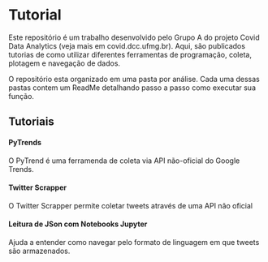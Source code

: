 # Tutorial
Este repositório é um trabalho desenvolvido pelo Grupo A do projeto Covid Data Analytics (veja mais em covid.dcc.ufmg.br). Aqui, são publicados tutorias de como utilizar diferentes ferramentas de programação, coleta, plotagem e navegação de dados.

O repositório esta organizado em uma pasta por análise. Cada uma dessas pastas contem um ReadMe detalhando passo a passo como executar sua função.

## Tutoriais
#### PyTrends
O PyTrend é uma ferramenda de coleta via API não-oficial do Google Trends.

#### Twitter Scrapper 
O Twitter Scrapper permite coletar tweets através de uma API não oficial

#### Leitura de JSon com Notebooks Jupyter 
Ajuda a entender como navegar pelo formato de linguagem em que tweets são armazenados.
